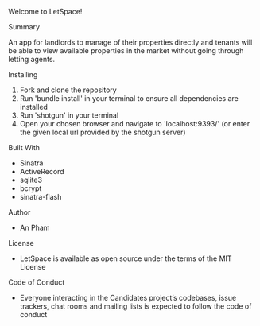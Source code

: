 Welcome to LetSpace!

Summary

An app for landlords to manage of their properties directly and tenants will be able to view available properties in the market without going through letting agents. 


Installing

1. Fork and clone the repository
2. Run 'bundle install' in your terminal to ensure all dependencies are installed
3. Run 'shotgun' in your terminal
4. Open your chosen browser and navigate to 'localhost:9393/' (or enter the given local url provided by the shotgun server)


Built With

- Sinatra
- ActiveRecord
- sqlite3
- bcrypt
- sinatra-flash

Author

- An Pham

License

- LetSpace is available as open source under the terms of the MIT License

Code of Conduct

- Everyone interacting in the Candidates project’s codebases, issue trackers, chat rooms and mailing lists is expected to follow the code of conduct

